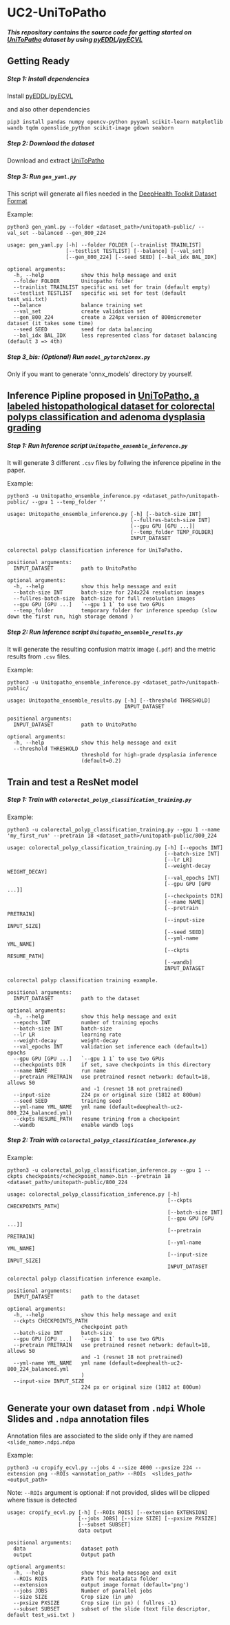 # UC2-UniToPatho

##### This repository contains the source code for getting started on [UniToPatho](https://ieee-dataport.org/open-access/unitopatho) dataset by using [pyEDDL](https://github.com/deephealthproject/pyeddl)/[pyECVL](https://github.com/deephealthproject/pyecvl)

## Getting Ready

##### Step 1: Install dependencies
Install [pyEDDL](https://github.com/deephealthproject/pyeddl)/[pyECVL](https://github.com/deephealthproject/pyecvl)

and also other dependencies

`pip3 install pandas numpy opencv-python pyyaml scikit-learn matplotlib wandb tqdm openslide_python scikit-image gdown seaborn`


##### Step 2: Download the dataset
Download and extract [UniToPatho](https://ieee-dataport.org/open-access/unitopatho) 

##### Step 3: Run `gen_yaml.py`
This script will generate all files needed in the [DeepHealth Toolkit Dataset Format](https://github.com/deephealthproject/ecvl/wiki/DeepHealth-Toolkit-Dataset-Format)

Example:

`python3 gen_yaml.py --folder <dataset_path>/unitopath-public/ --val_set --balanced --gen_800_224`

```
usage: gen_yaml.py [-h] --folder FOLDER [--trainlist TRAINLIST]
                   [--testlist TESTLIST] [--balance] [--val_set]
                   [--gen_800_224] [--seed SEED] [--bal_idx BAL_IDX]

optional arguments:
  -h, --help            show this help message and exit
  --folder FOLDER       Unitopatho folder
  --trainlist TRAINLIST specific wsi set for train (default empty)
  --testlist TESTLIST   specific wsi set for test (default test_wsi.txt)
  --balance             balance training set
  --val_set             create validation set
  --gen_800_224         create a 224px version of 800micrometer dataset (it takes some time)
  --seed SEED           seed for data balancing
  --bal_idx BAL_IDX     less represented class for dataset balancing (default 3 => 4th)
```

##### Step 3_bis: (Optional) Run `model_pytorch2onnx.py`
Only if you want to generate 'onnx_models' directory by yourself.

## Inference Pipline proposed in [UniToPatho, a labeled histopathological dataset for colorectal polyps classification and adenoma dysplasia grading](https://arxiv.org/abs/2101.09991)

##### Step 1: Run Inference script `Unitopatho_ensemble_inference.py`
It will generate 3 different `.csv` files by follwing the inference pipeline in the paper.

Example:

`python3 -u Unitopatho_ensemble_inference.py <dataset_path>/unitopath-public/ --gpu 1 --temp_folder ''`

```
usage: Unitopatho_ensemble_inference.py [-h] [--batch-size INT]
                                        [--fullres-batch-size INT]
                                        [--gpu GPU [GPU ...]]
                                        [--temp_folder TEMP_FOLDER]
                                        INPUT_DATASET

colorectal polyp classification inference for UniToPatho.

positional arguments:
  INPUT_DATASET         path to UnitoPatho

optional arguments:
  -h, --help            show this help message and exit
  --batch-size INT      batch-size for 224x224 resolution images
  --fullres-batch-size  batch-size for full resolution images
  --gpu GPU [GPU ...]   `--gpu 1 1` to use two GPUs
  --temp_folder         temporary folder for inference speedup (slow down the first run, high storage demand )
```

##### Step 2: Run Inference script `Unitopatho_ensemble_results.py`
It will generate the resulting confusion matrix image (`.pdf`) and the metric results from `.csv` files.

Example:

`python3 -u Unitopatho_ensemble_inference.py <dataset_path>/unitopath-public/`

```
usage: Unitopatho_ensemble_results.py [-h] [--threshold THRESHOLD]
                                      INPUT_DATASET

positional arguments:
  INPUT_DATASET         path to UnitoPatho

optional arguments:
  -h, --help            show this help message and exit
  --threshold THRESHOLD
                        threshold for high-grade dysplasia inference
                        (default=0.2)
```

## Train and test a ResNet model

##### Step 1: Train with `colorectal_polyp_classification_training.py`

Example:

`python3 -u colorectal_polyp_classification_training.py --gpu 1 --name 'my_first_run' --pretrain 18 <dataset_path>/unitopath-public/800_224`

```
usage: colorectal_polyp_classification_training.py [-h] [--epochs INT]
                                                   [--batch-size INT]
                                                   [--lr LR]
                                                   [--weight-decay WEIGHT_DECAY]
                                                   [--val_epochs INT]
                                                   [--gpu GPU [GPU ...]]
                                                   [--checkpoints DIR]
                                                   [--name NAME]
                                                   [--pretrain PRETRAIN]
                                                   [--input-size INPUT_SIZE]
                                                   [--seed SEED]
                                                   [--yml-name YML_NAME]
                                                   [--ckpts RESUME_PATH]
                                                   [--wandb]
                                                   INPUT_DATASET

colorectal polyp classification training example.

positional arguments:
  INPUT_DATASET         path to the dataset

optional arguments:
  -h, --help            show this help message and exit
  --epochs INT          number of training epochs
  --batch-size INT      batch-size
  --lr LR               learning rate
  --weight-decay        weight-decay
  --val_epochs INT      validation set inference each (default=1) epochs
  --gpu GPU [GPU ...]   `--gpu 1 1` to use two GPUs
  --checkpoints DIR     if set, save checkpoints in this directory
  --name NAME           run name
  --pretrain PRETRAIN   use pretrained resnet network: default=18, allows 50
                        and -1 (resnet 18 not pretrained)
  --input-size          224 px or original size (1812 at 800um)
  --seed SEED           training seed
  --yml-name YML_NAME   yml name (default=deephealth-uc2-800_224_balanced.yml)
  --ckpts RESUME_PATH   resume trining from a checkpoint
  --wandb               enable wandb logs
```

##### Step 2: Train with `colorectal_polyp_classification_inference.py`

Example:

`python3 -u colorectal_polyp_classification_inference.py --gpu 1 --ckpts checkpoints/<checkpoint_name>.bin --pretrain 18 <dataset_path>/unitopath-public/800_224`

```
usage: colorectal_polyp_classification_inference.py [-h]
                                                    [--ckpts CHECKPOINTS_PATH]
                                                    [--batch-size INT]
                                                    [--gpu GPU [GPU ...]]
                                                    [--pretrain PRETRAIN]
                                                    [--yml-name YML_NAME]
                                                    [--input-size INPUT_SIZE]
                                                    INPUT_DATASET

colorectal polyp classification inference example.

positional arguments:
  INPUT_DATASET         path to the dataset

optional arguments:
  -h, --help            show this help message and exit
  --ckpts CHECKPOINTS_PATH
                        checkpoint path
  --batch-size INT      batch-size
  --gpu GPU [GPU ...]   `--gpu 1 1` to use two GPUs
  --pretrain PRETRAIN   use pretrained resnet network: default=18, allows 50
                        and -1 (resnet 18 not pretrained)
  --yml-name YML_NAME   yml name (default=deephealth-uc2-800_224_balanced.yml
                        )
  --input-size INPUT_SIZE
                        224 px or original size (1812 at 800um)
```

## Generate your own dataset from `.ndpi` Whole Slides and `.ndpa` annotation files
Annotation files are associated to the slide only if they are named `<slide_name>.ndpi.ndpa`

Example:

`python3 -u cropify_ecvl.py --jobs 4 --size 4000 --pxsize 224 --extension png --ROIs <annotation_path> --ROIs  <slides_path> <output_path>`

Note: `--ROIs` argument is optional: if not provided, slides will be clipped where tissue is detected

```
usage: cropify_ecvl.py [-h] [--ROIs ROIS] [--extension EXTENSION]
                       [--jobs JOBS] [--size SIZE] [--pxsize PXSIZE]
                       [--subset SUBSET]
                       data output

positional arguments:
  data                  dataset path
  output                Output path

optional arguments:
  -h, --help            show this help message and exit
  --ROIs ROIS           Path for meatadata folder
  --extension           output image format (default='png')
  --jobs JOBS           Number of parallel jobs
  --size SIZE           Crop size (in μm)
  --pxsize PXSIZE       Crop size (in px) ( fullres -1)
  --subset SUBSET       subset of the slide (text file descriptor, default test_wsi.txt )
```






